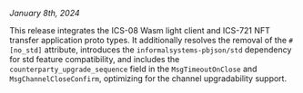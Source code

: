 *January 8th, 2024*

This release integrates the ICS-08 Wasm light client and ICS-721 NFT transfer
application proto types. It additionally resolves the removal of the `#[no_std]`
attribute, introduces the `informalsystems-pbjson/std` dependency for std
feature compatibility, and includes the `counterparty_upgrade_sequence` field in
the `MsgTimeoutOnClose` and `MsgChannelCloseConfirm`, optimizing for the channel
upgradability support.
